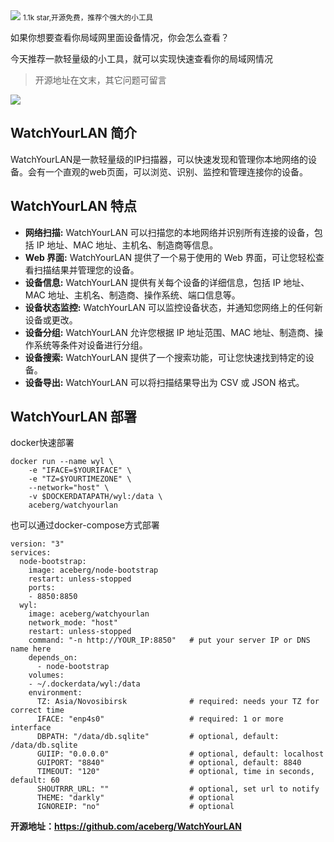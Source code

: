 <img src="/assets/image/240429-WatchYourLAN-1.png" style="max-width: 70%; height: auto;">
<small>1.1k star,开源免费，推荐个强大的小工具</small>


如果你想要查看你局域网里面设备情况，你会怎么查看？

今天推荐一款轻量级的小工具，就可以实现快速查看你的局域网情况

> 开源地址在文末，其它问题可留言


![](/assets/image/240429-WatchYourLAN-1.png)


## WatchYourLAN 简介

WatchYourLAN是一款轻量级的IP扫描器，可以快速发现和管理你本地网络的设备。会有一个直观的web页面，可以浏览、识别、监控和管理连接你的设备。


## WatchYourLAN 特点

* **网络扫描:** WatchYourLAN 可以扫描您的本地网络并识别所有连接的设备，包括 IP 地址、MAC 地址、主机名、制造商等信息。
* **Web 界面:** WatchYourLAN 提供了一个易于使用的 Web 界面，可让您轻松查看扫描结果并管理您的设备。
* **设备信息:** WatchYourLAN 提供有关每个设备的详细信息，包括 IP 地址、MAC 地址、主机名、制造商、操作系统、端口信息等。
* **设备状态监控:** WatchYourLAN 可以监控设备状态，并通知您网络上的任何新设备或更改。
* **设备分组:** WatchYourLAN 允许您根据 IP 地址范围、MAC 地址、制造商、操作系统等条件对设备进行分组。
* **设备搜索:** WatchYourLAN 提供了一个搜索功能，可让您快速找到特定的设备。
* **设备导出:** WatchYourLAN 可以将扫描结果导出为 CSV 或 JSON 格式。

##  WatchYourLAN 部署

docker快速部署

```
docker run --name wyl \
	-e "IFACE=$YOURIFACE" \
	-e "TZ=$YOURTIMEZONE" \
	--network="host" \
	-v $DOCKERDATAPATH/wyl:/data \
    aceberg/watchyourlan
```

也可以通过docker-compose方式部署

```
version: "3"
services:
  node-bootstrap:
    image: aceberg/node-bootstrap
    restart: unless-stopped
    ports:
    - 8850:8850
  wyl:
    image: aceberg/watchyourlan
    network_mode: "host"      
    restart: unless-stopped
    command: "-n http://YOUR_IP:8850"   # put your server IP or DNS name here
    depends_on:
      - node-bootstrap
    volumes:
    - ~/.dockerdata/wyl:/data
    environment:
      TZ: Asia/Novosibirsk              # required: needs your TZ for correct time
      IFACE: "enp4s0"                   # required: 1 or more interface
      DBPATH: "/data/db.sqlite"         # optional, default: /data/db.sqlite
      GUIIP: "0.0.0.0"                  # optional, default: localhost
      GUIPORT: "8840"                   # optional, default: 8840
      TIMEOUT: "120"                    # optional, time in seconds, default: 60
      SHOUTRRR_URL: ""                  # optional, set url to notify
      THEME: "darkly"                   # optional
      IGNOREIP: "no"                    # optional
```


**开源地址：https://github.com/aceberg/WatchYourLAN**